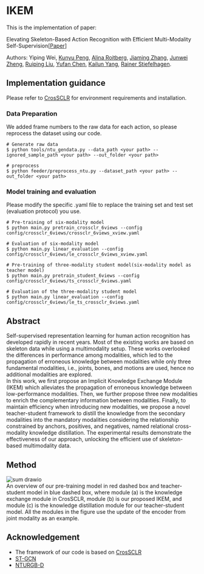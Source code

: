 # IKEM  

This is the implementation of paper:  

Elevating Skeleton-Based Action Recognition with Efficient Multi-Modality Self-Supervision[[Paper](https://arxiv.org/pdf/2309.12009.pdf)]

Authors: Yiping Wei, [Kunyu Peng](https://www.researchgate.net/profile/Kunyu-Peng), [Alina Roitberg](https://www.researchgate.net/profile/Alina-Roitberg-2), [Jiaming Zhang](https://www.researchgate.net/profile/Jiaming-Zhang-10), [Junwei Zheng](https://www.researchgate.net/profile/Junwei-Zheng-4), [Ruiping Liu](https://www.researchgate.net/profile/Ruiping-Liu-7), [Yufan Chen](https://www.researchgate.net/profile/Yufan-Chen-27), [Kailun Yang](https://www.researchgate.net/profile/Kailun-Yang), [Rainer Stiefelhagen](https://www.researchgate.net/profile/Rainer-Stiefelhagen).  

## Implementation guidance
Please refer to [CrosSCLR](https://github.com/LinguoLi/CrosSCLR) for environment requirements and installation.
### Data Preparation

We added frame numbers to the raw data for each action, so please reprocess the dataset using our code.

```
# Generate raw data
$ python tools/ntu_gendata.py --data_path <your path> --ignored_sample_path <your path> --out_folder <your path>

# preprocess
$ python feeder/preprocess_ntu.py --dataset_path <your path> --out_folder <your path>
```

### Model training and evaluation
Please modify the specific .yaml file to replace the training set and test set (evaluation protocol) you use.

```
# Pre-training of six-modality model
$ python main.py pretrain_crossclr_6views --config config/crossclr_6views/crossclr_6views_xview.yaml

# Evaluation of six-modality model
$ python main.py linear_evaluation --config config/crossclr_6views/le_crossclr_6views_xview.yaml

# Pre-training of three-modality student model(six-modality model as teacher model)
$ python main.py pretrain_student_6views --config config/crossclr_6views/ts_crossclr_6views.yaml

# Evaluation of the three-modality student model
$ python main.py linear_evaluation --config config/crossclr_6views/le_ts_crossclr_6views.yaml
```


## Abstract  
Self-supervised representation learning for human action recognition has developed rapidly in recent years. Most of the existing works are based on skeleton data while using a multimodality setup. These works overlooked the differences in performance among modalities, which led to the propagation of erroneous knowledge between modalities while only three fundamental modalities, i.e., joints, bones, and motions are used, hence no additional modalities are explored.  
In this work, we first propose an Implicit Knowledge Exchange Module (IKEM) which alleviates the propagation of erroneous knowledge between low-performance modalities. Then, we further propose three new modalities to enrich the complementary information between modalities. Finally, to maintain efficiency when introducing new modalities, we propose a novel teacher-student framework to distill the knowledge from the secondary modalities into the mandatory modalities considering the relationship constrained by anchors, positives, and negatives, named relational cross-modality knowledge distillation. The experimental results demonstrate the effectiveness of our approach, unlocking the efficient use of skeleton-based multimodality data.
## Method  
![sum drawio](https://github.com/desehuileng0o0/IKEM/assets/92596875/0dd7d0bd-28fa-4d43-8ad1-a48a4005d0ef)  
An overview of our pre-training model in red dashed box and teacher-student model in blue dashed box, where module (a) is the knowledge exchange module in CrosSCLR, module (b) is our proposed IKEM, and module (c) is the knowledge distillation module for our teacher-student model. All the modules in the figure use the update of the encoder from joint modality as an example.
## Acknowledgement  
* The framework of our code is based on [CrosSCLR](https://github.com/LinguoLi/CrosSCLR)
* [ST-GCN](https://github.com/yysijie/st-gcn)
* [NTURGB-D](https://github.com/shahroudy/NTURGB-D)
